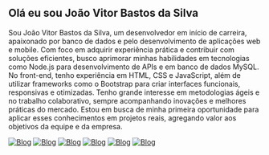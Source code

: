 ## Olá eu sou João Vitor Bastos da Silva



Sou João Vitor Bastos da Silva, um desenvolvedor em início de carreira, apaixonado por
banco de dados e pelo desenvolvimento de aplicações web e mobile. Com
foco em adquirir experiência prática e contribuir com soluções
eficientes, busco aprimorar minhas habilidades em tecnologias como
Node.js para desenvolvimento de APIs e em banco de dados MySQL. No
front-end, tenho experiência em HTML, CSS e JavaScript, além de utilizar
frameworks como o Bootstrap para criar interfaces funcionais,
responsivas e otimizadas.
Tenho grande interesse em metodologias
ágeis e no trabalho colaborativo, sempre acompanhando inovações e
melhores práticas do mercado. Estou em busca de minha primeira
oportunidade para aplicar esses conhecimentos em projetos reais,
agregando valor aos objetivos da equipe e da empresa.

[![Blog](https://img.shields.io/badge/HTML5-E34F26?style=for-the-badge&logo=html5&logoColor=white)](https://www.linkedin.com/in/jo%C4%81o-vitor-bastos-da-silva-729b35330/)
[![Blog](https://img.shields.io/badge/CSS-239120?&style=for-the-badge&logo=css3&logoColor=white)](https://www.linkedin.com/in/jo%C4%81o-vitor-bastos-da-silva-729b35330/)
[![Blog](https://img.shields.io/badge/JavaScript-F7DF1E?style=for-the-badge&logo=javascript&logoColor=black)](https://www.linkedin.com/in/jo%C4%81o-vitor-bastos-da-silva-729b35330/)
[![Blog](https://img.shields.io/badge/TypeScript-007ACC?style=for-the-badge&logo=typescript&logoColor=white)](https://www.linkedin.com/in/jo%C4%81o-vitor-bastos-da-silva-729b35330/)
[![Blog](https://img.shields.io/badge/Node.js-43853D?style=for-the-badge&logo=node.js&logoColor=white)](https://www.linkedin.com/in/jo%C4%81o-vitor-bastos-da-silva-729b35330/)
[![Blog](https://img.shields.io/badge/Bootstrap-563D7C?style=for-the-badge&logo=bootstrap&logoColor=white)](https://www.linkedin.com/in/jo%C4%81o-vitor-bastos-da-silva-729b35330/)
